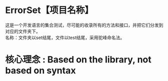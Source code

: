 # ErrorSet【项目名称】
这是一个开发语言的集合测试，尽可能的收录所有的方法和接口，并把它们分发到对应的文件夹下。  
名称：文件夹以set结尾，文件以test结尾，采用驼峰命名法。


# 核心理念 : Based on the library, not based on syntax  

